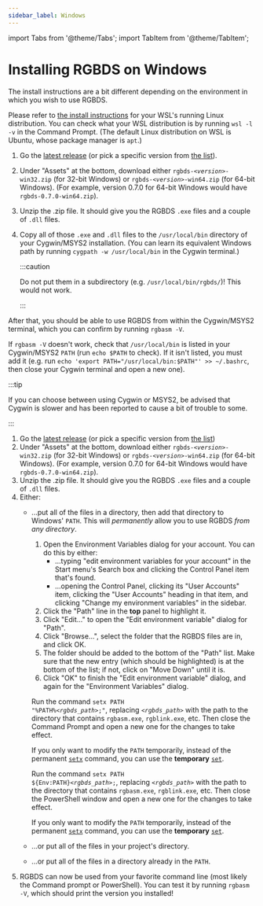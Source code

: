 ```yaml
---
sidebar_label: Windows
---
```


import Tabs from '@theme/Tabs';
import TabItem from '@theme/TabItem';

# Installing RGBDS on Windows

The install instructions are a bit different depending on the environment in which you wish to use RGBDS.

<Tabs>
<TabItem value="wsl" label="WSL">

Please refer to [the install instructions](linux.md) for your WSL's running Linux distribution.
You can check what your WSL distribution is by running `wsl -l -v` in the Command Prompt.
(The default Linux distribution on WSL is Ubuntu, whose package manager is `apt`.)

</TabItem>
<TabItem value="cygwin" label="Cygwin / MSYS2">

1. Go the [latest release](https://github.com/gbdev/rgbds/releases/latest) (or pick a specific version from [the list](https://github.com/gbdev/rgbds/releases)).
2. Under "Assets" at the bottom, download either <code>rgbds-<var>&lt;version&gt;</var>-win32.zip</code> (for 32-bit Windows) or <code>rgbds-<var>&lt;version&gt;</var>-win64.zip</code> (for 64-bit Windows).
   (For example, version 0.7.0 for 64-bit Windows would have `rgbds-0.7.0-win64.zip`).
3. Unzip the .zip file.
   It should give you the RGBDS `.exe` files and a couple of `.dll` files.
4. Copy all of those `.exe` and `.dll` files to the `/usr/local/bin` directory of your Cygwin/MSYS2 installation.
   (You can learn its equivalent Windows path by running `cygpath -w /usr/local/bin` in the Cygwin terminal.)

   :::caution

   Do not put them in a subdirectory (e.g. `/usr/local/bin/rgbds/`)!
   This would not work.

   :::

After that, you should be able to use RGBDS from within the Cygwin/MSYS2 terminal, which you can confirm by running `rgbasm -V`.

If `rgbasm -V` doesn't work, check that `/usr/local/bin` is listed in your Cygwin/MSYS2 `PATH` (run `echo $PATH` to check).
If it isn't listed, you must add it (e.g. run `echo 'export PATH="/usr/local/bin:$PATH"' >> ~/.bashrc`, then close your Cygwin terminal and open a new one).

:::tip

If you can choose between using Cygwin or MSYS2, be advised that Cygwin is slower and has been reported to cause a bit of trouble to some.

:::

</TabItem>
<TabItem value="win32" label="None of those">

1. Go the [latest release](https://github.com/gbdev/rgbds/releases/latest) (or pick a specific version from [the list](https://github.com/gbdev/rgbds/releases))
2. Under "Assets" at the bottom, download either <code>rgbds-<var>&lt;version&gt;</var>-win32.zip</code> (for 32-bit Windows) or <code>rgbds-<var>&lt;version&gt;</var>-win64.zip</code> (for 64-bit Windows).
   (For example, version 0.7.0 for 64-bit Windows would have `rgbds-0.7.0-win64.zip`).
3. Unzip the .zip file.
   It should give you the RGBDS `.exe` files and a couple of `.dll` files.
4. Either:
   - ...put all of the files in a directory, then add that directory to Windows' `PATH`.
     This will *permanently* allow you to use RGBDS *from any directory*.

     <Tabs>
     <TabItem value="gui" label="Graphically">

       1. Open the Environment Variables dialog for your account.
          You can do this by either:
          - ...typing "edit environment variables for your account" in the Start menu's Search box and clicking the Control Panel item that's found.
          - ...opening the Control Panel, clicking its "User Accounts" item, clicking the "User Accounts" heading in that item, and clicking "Change my environment variables" in the sidebar.
       2. Click the "Path" line in the **top** panel to highlight it.
       6. Click "Edit..." to open the "Edit environment variable" dialog for "Path".
       7. Click "Browse...", select the folder that the RGBDS files are in, and click OK.
       8. The folder should be added to the bottom of the "Path" list.
          Make sure that the new entry (which should be highlighted) is at the bottom of the list; if not, click on "Move Down" until it is.
       9. Click "OK" to finish the "Edit environment variable" dialog, and again for the "Environment Variables" dialog.

     </TabItem>
     <TabItem value="cmd" label="Command Prompt">

       Run the command <code>setx PATH "%PATH%<var>&lt;rgbds_path&gt;</var>;"</code>, replacing <code><var>&lt;rgbds_path&gt;</var></code> with the path to the directory that contains `rgbasm.exe`, `rgblink.exe`, etc.
       Then close the Command Prompt and open a new one for the changes to take effect.

       If you only want to modify the `PATH` temporarily, instead of the permanent [`setx`](https://docs.microsoft.com/en-us/windows-server/administration/windows-commands/setx) command, you can use the **temporary** [`set`](https://docs.microsoft.com/en-us/windows-server/administration/windows-commands/set_1).

     </TabItem>
     <TabItem value="pwsh" label="PowerShell">

       Run the command <code>setx PATH \$\{Env:PATH\}<var>&lt;rgbds_path&gt;</var>;</code>, replacing <code><var>&lt;rgbds_path&gt;</var></code> with the path to the directory that contains `rgbasm.exe`, `rgblink.exe`, etc.
       Then close the PowerShell window and open a new one for the changes to take effect.

       If you only want to modify the `PATH` temporarily, instead of the permanent [`setx`](https://docs.microsoft.com/en-us/windows-server/administration/windows-commands/setx) command, you can use the **temporary** [`set`](https://docs.microsoft.com/en-us/windows-server/administration/windows-commands/set_1).

     </TabItem>
     </Tabs>

   - ...or put all of the files in your project's directory.
   - ...or put all of the files in a directory already in the `PATH`.
5. RGBDS can now be used from your favorite command line (most likely the Command prompt or PowerShell).
   You can test it by running `rgbasm -V`, which should print the version you installed!

</TabItem>
</Tabs>
